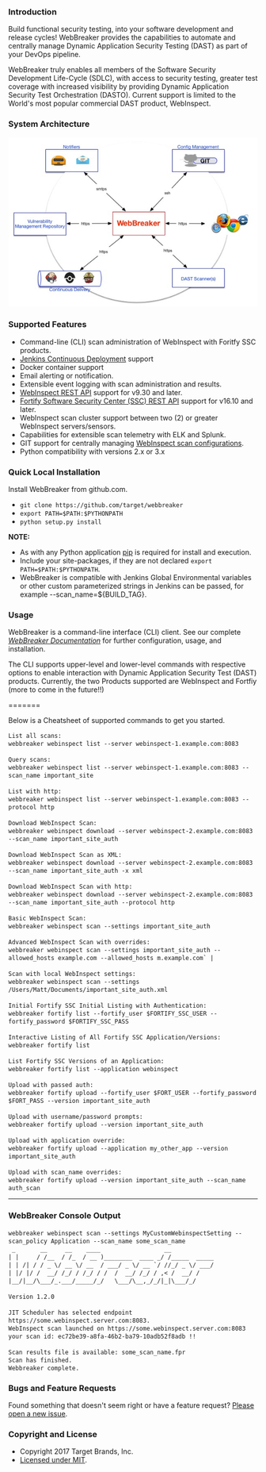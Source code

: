 ### Introduction ###
Build functional security testing, into your software development and release cycles! WebBreaker provides the capabilities to automate and centrally manage Dynamic Application Security Testing (DAST) as part of your DevOps pipeline.

WebBreaker truly enables all members of the Software Security Development Life-Cycle (SDLC), with access to security testing, greater test coverage with increased visibility by providing Dynamic Application Security Test Orchestration (DASTO).  Current support is limited to the World's most popular commercial DAST product, WebInspect.

### System Architecture ###
![WebBreaker System Architecture](images/WebBreakerSystemArchitecture.jpg)

### Supported Features ###
* Command-line (CLI) scan administration of WebInspect with Foritfy SSC products.
* [Jenkins Continuous Deployment](https://jenkins.io) support
* Docker container support
* Email alerting or notification.
* Extensible event logging with scan administration and results.
* [WebInspect REST API](https://pypi.python.org/pypi/webinspectapi) support for v9.30 and later.
* [Fortify Software Security Center (SSC) REST API](https://pypi.python.org/pypi/fortifyapi) support for v16.10 and later.
* WebInspect scan cluster support between two (2) or greater WebInspect servers/sensors.
* Capabilities for extensible scan telemetry with ELK and Splunk.
* GIT support for centrally managing [WebInspect scan configurations](https://github.com/automationdomination/Webinspect).
* Python compatibility with versions 2.x or 3.x

### Quick Local Installation ###
Install WebBreaker from github.com.
* ```git clone https://github.com/target/webbreaker```
* ```export PATH=$PATH:$PYTHONPATH```
* ```python setup.py install```

**NOTE:**

* As with any Python application [pip](https://pip.pypa.io/en/stable/installing) is required for install and execution.
* Include your site-packages, if they are not declared ```export PATH=$PATH:$PYTHONPATH```.
* WebBreaker is compatible with Jenkins Global Environmental variables or other custom parameterized strings in Jenkins can be passed, for example --scan_name=${BUILD_TAG}.

### Usage ###
WebBreaker is a command-line interface (CLI) client.  See our complete [_WebBreaker Documentation_](https://target.github.io/webbreaker/) for further configuration, usage, and installation.

The CLI supports upper-level and lower-level commands with respective options to enable interaction with Dynamic Application Security Test (DAST) products.  Currently, the two Products supported are WebInspect and Fortfiy (more to come in the future!!)

=======

Below is a Cheatsheet of supported commands to get you started.  


    List all scans:
    webbreaker webinspect list --server webinspect-1.example.com:8083
    
    Query scans:
    webbreaker webinspect list --server webinspect-1.example.com:8083 --scan_name important_site
    
    List with http:
    webbreaker webinspect list --server webinspect-1.example.com:8083 --protocol http

    Download WebInspect Scan:
    webbreaker webinspect download --server webinspect-2.example.com:8083 --scan_name important_site_auth
    
    Download WebInspect Scan as XML:
    webbreaker webinspect download --server webinspect-2.example.com:8083 --scan_name important_site_auth -x xml
    
    Download WebInspect Scan with http:
    webbreaker webinspect download --server webinspect-2.example.com:8083 --scan_name important_site_auth --protocol http
    
    Basic WebInspect Scan:
    webbreaker webinspect scan --settings important_site_auth
    
    Advanced WebInspect Scan with overrides:
    webbreaker webinspect scan --settings important_site_auth --allowed_hosts example.com --allowed_hosts m.example.com` |
    
    Scan with local WebInspect settings:
    webbreaker webinspect scan --settings /Users/Matt/Documents/important_site_auth.xml
    
    Initial Fortify SSC Initial Listing with Authentication:
    webbreaker fortify list --fortify_user $FORTIFY_SSC_USER --fortify_password $FORTIFY_SSC_PASS
    
    Interactive Listing of All Fortify SSC Application/Versions:
    webbreaker fortify list
    
    List Fortify SSC Versions of an Application:
    webbreaker fortify list --application webinspect
    
    Upload with passed auth:
    webbreaker fortify upload --fortify_user $FORT_USER --fortify_password $FORT_PASS --version important_site_auth
    
    Upload with username/password prompts:
    webbreaker fortify upload --version important_site_auth
    
    Upload with application override:
    webbreaker fortify upload --application my_other_app --version important_site_auth
    
    Upload with scan_name overrides:
    webbreaker fortify upload --version important_site_auth --scan_name auth_scan

----

### WebBreaker Console Output ###

```
webbreaker webinspect scan --settings MyCustomWebinspectSetting --scan_policy Application --scan_name some_scan_name
 _       __     __    ____                  __            
| |     / /__  / /_  / __ )________  ____ _/ /_____  _____
| | /| / / _ \/ __ \/ __  / ___/ _ \/ __ `/ //_/ _ \/ ___/
| |/ |/ /  __/ /_/ / /_/ / /  /  __/ /_/ / ,< /  __/ /    
|__/|__/\___/_.___/_____/_/   \___/\__,_/_/|_|\___/_/     

Version 1.2.0

JIT Scheduler has selected endpoint https://some.webinspect.server.com:8083.
WebInspect scan launched on https://some.webinspect.server.com:8083 your scan id: ec72be39-a8fa-46b2-ba79-10adb52f8adb !!

Scan results file is available: some_scan_name.fpr
Scan has finished.
Webbreaker complete.
```

### Bugs and Feature Requests

Found something that doesn't seem right or have a feature request? [Please open a new issue](https://github.com/target/webbreaker/issues/new/).

### Copyright and License

* Copyright 2017 Target Brands, Inc.
* [Licensed under MIT](LICENSE.txt).
